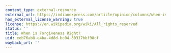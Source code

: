 ```yaml
---
content_type: external-resource
external_url: https://indianexpress.com/article/opinion/columns/when-is-forgiveness-right/
has_external_license_warning: true
license: https://en.wikipedia.org/wiki/All_rights_reserved
status: ''
title: When is Forgiveness Right?
uid: eeb76ab8-e4ba-4d8d-be04-30317bbf90cf
wayback_url: ''
---
```

